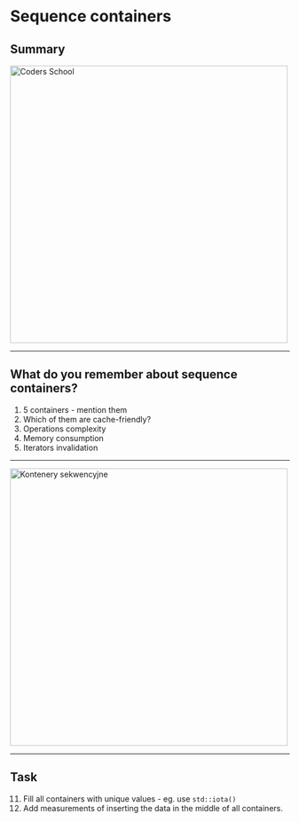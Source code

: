 <!-- .slide: data-background="#111111" -->

# Sequence containers

## Summary

<a href="https://coders.school">
    <img width="500px" src="../img/coders_school_logo.png" alt="Coders School" class="plain">
</a>

___

## What do you remember about sequence containers?

1. <!-- .element: class="fragment fade-in" --> 5 containers - mention them
2. <!-- .element: class="fragment fade-in" --> Which of them are cache-friendly?
3. <!-- .element: class="fragment fade-in" --> Operations complexity
4. <!-- .element: class="fragment fade-in" --> Memory consumption
5. <!-- .element: class="fragment fade-in" --> Iterators invalidation

___

<img width="500" src="../img/sequence_containers.png" alt="Kontenery sekwencyjne" class="plain">

___

## Task

11. Fill all containers with unique values - eg. use `std::iota()`
12. Add measurements of inserting the data in the middle of all containers.
